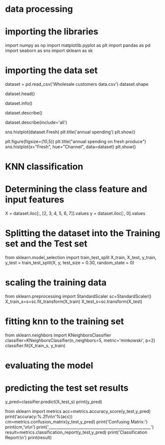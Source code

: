 # data processing
# importing the libraries  
import numpy as np
import matplotlib.pyplot as plt 
import pandas as pd
import seaborn as sns 
import sklearn as sk

# importing the data set 
dataset = pd.read_csv('Wholesale customers data.csv')
dataset.shape

dataset.head()

dataset.info()

dataset.describe()

dataset.describe(include='all')

sns.histplot(dataset.Fresh)
plt.title('annual spending')
plt.show()

plt.figure(figsize=(10,5))
plt.title("annual spending on fresh produce")
sns.histplot(x="Fresh", hue="Channel", data=dataset)
plt.show()

# KNN classification
# Determining the class feature and input features
X = dataset.iloc[:, [2, 3, 4, 5, 6, 7]].values
y = dataset.iloc[:, 0].values

# Splitting the dataset into the Training set and the Test set
from sklearn.model_selection import train_test_split
X_train, X_test, y_train, y_test = train_test_split(X, y, test_size = 0.30, random_state = 0)

# scaling the training data
from sklearn.preprocessing import StandardScaler
sc=StandardScaler()
X_train_s=s=sc.fit_transform(X_train)
X_test_s=sc.transform(X_test)

# fitting knn to the training set 
from sklearn.neighbors import KNeighborsClassifier
classifier=KNeighborsClassifier(n_neighbors=5, metric='minkowski', p=2)
classifier.fit(X_train_s, y_train)


# evaluating the model
# predicting the test set results 
y_pred=classifier.predict(X_test_s)
print(y_pred)

from sklearn import metrics
acc=metrics.accuracy_score(y_test,y_pred)
print('accuracy:%.2f\n\n'%(acc))
cm=metrics.confusion_matrix(y_test,y_pred)
print('Confusing Matrix:')
print(cm,'\n\n')
print('____________________________________________________')
result=metrics.classification_report(y_test,y_pred)
print('Classification Report:\n')
print(result)

